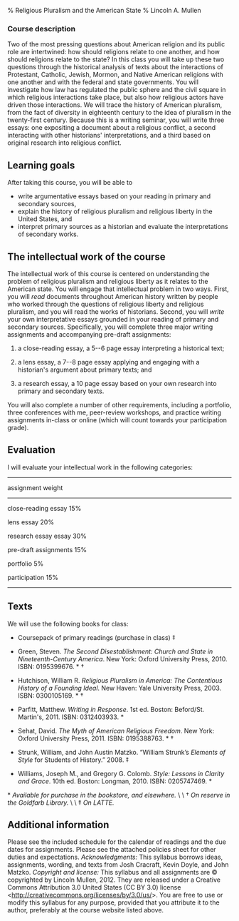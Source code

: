 % Religious Pluralism and the American State
% Lincoln A. Mullen

### Course description

Two of the most pressing questions about American religion and its
public role are intertwined: how should religions relate to one another,
and how should religions relate to the state? In this class you will
take up these two questions through the historical analysis of texts
about the interactions of Protestant, Catholic, Jewish, Mormon, and
Native American religions with one another and with the federal and
state governments. You will investigate how law has regulated the public
sphere and the civil square in which religious interactions take place,
but also how religious actors have driven those interactions. We will
trace the history of American pluralism, from the fact of diversity in
eighteenth century to the idea of pluralism in the twenty-first century.
Because this is a writing seminar, you will write three essays: one
expositing a document about a religious conflict, a second interacting
with other historians' interpretations, and a third based on original
research into religious conflict.

## Learning goals

After taking this course, you will be able to

+   write argumentative essays based on your reading in primary and
    secondary sources,
+   explain the history of religious pluralism and religious liberty in
    the United States, and
+   interpret primary sources as a historian and evaluate the
    interpretations of secondary works.

## The intellectual work of the course

The intellectual work of this course is centered on understanding the
problem of religious pluralism and religious liberty as it relates to
the American state. You will engage that intellectual problem in two
ways. First, you will *read* documents throughout American history
written by people who worked through the questions of religious liberty
and religious pluralism, and you will read the works of historians.
Second, you will *write* your own interpretative essays grounded in your
reading of primary and secondary sources. Specifically, you will
complete three major writing assignments and accompanying pre-draft
assignments:

1. a close-reading essay, a 5--6 page essay interpreting a historical
   text;

2. a lens essay, a 7--8 page essay applying and engaging with a
   historian's argument about primary texts; and

3. a research essay, a 10 page essay based on your own research into
   primary and secondary texts.

You will also complete a number of other requirements, including a
portfolio, three conferences with me, peer-review workshops, and
practice writing assignments in-class or online (which will count
towards your participation grade). 

## Evaluation

I will evaluate your intellectual work in the following categories:

------------------------        --------
assignment                      weight
------------------------        --------
close-reading essay             15%

lens essay                      20%

research essay essay            30%

pre-draft assignments           15% 

portfolio                        5%

participation                   15%
------------------------        --------

## Texts

We will use the following books for class: 

+ Coursepack of primary readings (purchase in class) ‡

+ Green, Steven. *The Second Disestablishment: Church and State in
  Nineteenth-Century America*. New York: Oxford University Press, 2010.
  ISBN: 0195399676. \* †

+ Hutchison, William R. *Religious Pluralism in America: The Contentious
  History of a Founding Ideal*. New Haven: Yale University Press, 2003.
  ISBN: 0300105169. \* †

+ Parfitt, Matthew. *Writing in Response*. 1st ed. Boston: Beford/St.
  Martin's, 2011. ISBN: 0312403933. \*

+ Sehat, David. *The Myth of American Religious Freedom*. New York:
  Oxford University Press, 2011. ISBN: 0195388763. \* †

+ Strunk, William, and John Austin Matzko. “William Strunk’s *Elements
  of Style* for Students of History.” 2008. ‡

+ Williams, Joseph M., and Gregory G. Colomb. *Style: Lessons in Clarity
  and Grace*. 10th ed. Boston: Longman, 2010. ISBN: 0205747469. \*

\* *Available for purchase in the bookstore, and elsewhere.* \ \ †	*On
reserve in the Goldfarb Library.* \ \ ‡ *On LATTE.*

## Additional information

Please see the included schedule for the calendar of readings and the
due dates for assignments. Please see the attached policies sheet for
other duties and expectations. *Acknowledgments:* This syllabus borrows
ideas, assignments, wording, and texts from Josh Cracraft, Kevin Doyle,
and John Matzko. *Copyright and license:* This syllabus and all
assignments are &copy; copyrighted by Lincoln Mullen, 2012. They are
released under a Creative Commons Attribution 3.0 United States (CC BY
3.0) license <<http://creativecommons.org/licenses/by/3.0/us/>>. You are
free to use or modify this syllabus for any purpose, provided that you
attribute it to the author, preferably at the course website listed
above.
